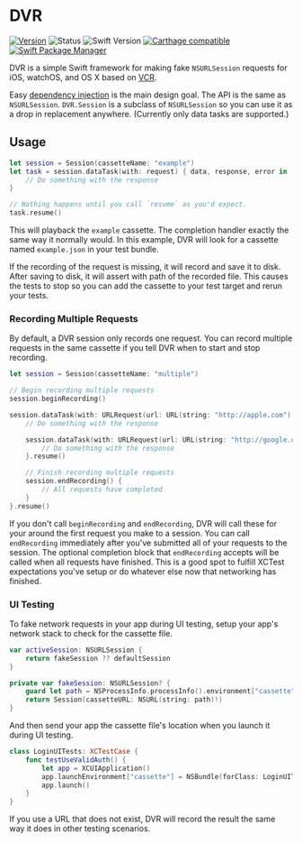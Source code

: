 # DVR

[![Version](https://img.shields.io/github/release/venmo/DVR.svg)](https://github.com/venmo/DVR/releases)
![Status](https://travis-ci.org/venmo/DVR.svg?branch=master)
![Swift Version](https://img.shields.io/badge/swift-4.2-orange.svg)
[![Carthage compatible](https://img.shields.io/badge/Carthage-compatible-4BC51D.svg?style=flat)](https://github.com/Carthage/Carthage)
[![Swift Package Manager](https://img.shields.io/badge/SPM-compatible-brightgreen.svg)](https://swift.org/package-manager/)

DVR is a simple Swift framework for making fake `NSURLSession` requests for iOS,
watchOS, and OS X based on [VCR](https://github.com/vcr/vcr).

Easy [dependency injection](https://en.wikipedia.org/wiki/Dependency_injection) is the main design goal. The API is the same as `NSURLSession`. `DVR.Session` is a subclass of `NSURLSession` so you can use it as a drop in replacement anywhere. (Currently only data tasks are supported.)


## Usage

```swift
let session = Session(cassetteName: "example")
let task = session.dataTask(with: request) { data, response, error in
    // Do something with the response
}

// Nothing happens until you call `resume` as you'd expect.
task.resume()
```

This will playback the `example` cassette. The completion handler exactly the same way it normally would. In this example, DVR will look for a cassette named `example.json` in your test bundle.

If the recording of the request is missing, it will record and save it to disk. After saving to disk, it will assert with path of the recorded file. This causes the tests to stop so you can add the cassette to your test target and rerun your tests.


### Recording Multiple Requests

By default, a DVR session only records one request. You can record multiple requests in the same cassette if you tell DVR when to start and stop recording.

``` swift
let session = Session(cassetteName: "multiple")

// Begin recording multiple requests
session.beginRecording()

session.dataTask(with: URLRequest(url: URL(string: "http://apple.com")!)) { data, response, error in
    // Do something with the response

    session.dataTask(with: URLRequest(url: URL(string: "http://google.com")!)) { data, response, error in
        // Do something with the response
    }.resume()

    // Finish recording multiple requests
    session.endRecording() {
        // All requests have completed
    }
}.resume()
```

If you don't call `beginRecording` and `endRecording`, DVR will call these for your around the first request you make to a session. You can call `endRecording` immediately after you've submitted all of your requests to the session. The optional completion block that `endRecording` accepts will be called when all requests have finished. This is a good spot to fulfill XCTest expectations you've setup or do whatever else now that networking has finished.

### UI Testing

To fake network requests in your app during UI testing, setup your app's network stack to check for the cassette file.

``` swift
var activeSession: NSURLSession {
    return fakeSession ?? defaultSession
}

private var fakeSession: NSURLSession? {
    guard let path = NSProcessInfo.processInfo().environment["cassette"] else { return nil }
    return Session(cassetteURL: NSURL(string: path)!)
}
```

And then send your app the cassette file's location when you launch it during UI testing.

``` swift
class LoginUITests: XCTestCase {
    func testUseValidAuth() {
        let app = XCUIApplication()
        app.launchEnvironment["cassette"] = NSBundle(forClass: LoginUITests.self).URLForResource("valid-auth", withExtension: "json")!.absoluteString
        app.launch()
    }
}
```

If you use a URL that does not exist, DVR will record the result the same way it does in other testing scenarios.
